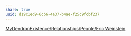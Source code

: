 ```yaml
---
share: true
uuid: d19c1ed9-6cb6-4a37-b4ae-f25c9fcbf237
---
```

[MyDendronExistence/Relationships/People/Eric Weinstein](/undefined)
